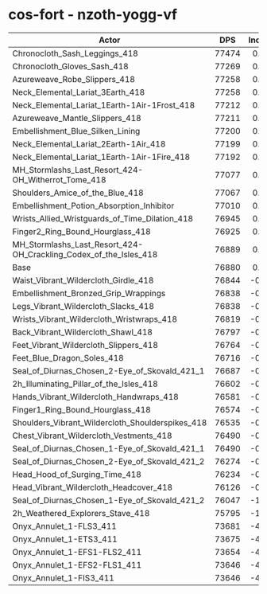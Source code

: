 # cos-fort - nzoth-yogg-vf
| Actor | DPS | Increase |
|---|:---:|:---:|
|Chronocloth_Sash_Leggings_418|77474|0.77%|
|Chronocloth_Gloves_Sash_418|77269|0.51%|
|Azureweave_Robe_Slippers_418|77258|0.49%|
|Neck_Elemental_Lariat_3Earth_418|77258|0.49%|
|Neck_Elemental_Lariat_1Earth-1Air-1Frost_418|77212|0.43%|
|Azureweave_Mantle_Slippers_418|77211|0.43%|
|Embellishment_Blue_Silken_Lining|77200|0.42%|
|Neck_Elemental_Lariat_2Earth-1Air_418|77199|0.41%|
|Neck_Elemental_Lariat_1Earth-1Air-1Fire_418|77192|0.41%|
|MH_Stormlashs_Last_Resort_424-OH_Witherrot_Tome_418|77077|0.26%|
|Shoulders_Amice_of_the_Blue_418|77067|0.24%|
|Embellishment_Potion_Absorption_Inhibitor|77010|0.17%|
|Wrists_Allied_Wristguards_of_Time_Dilation_418|76945|0.08%|
|Finger2_Ring_Bound_Hourglass_418|76925|0.06%|
|MH_Stormlashs_Last_Resort_424-OH_Crackling_Codex_of_the_Isles_418|76889|0.01%|
|Base|76880|0.00%|
|Waist_Vibrant_Wildercloth_Girdle_418|76844|-0.05%|
|Embellishment_Bronzed_Grip_Wrappings|76838|-0.05%|
|Legs_Vibrant_Wildercloth_Slacks_418|76838|-0.05%|
|Wrists_Vibrant_Wildercloth_Wristwraps_418|76819|-0.08%|
|Back_Vibrant_Wildercloth_Shawl_418|76797|-0.11%|
|Feet_Vibrant_Wildercloth_Slippers_418|76764|-0.15%|
|Feet_Blue_Dragon_Soles_418|76716|-0.21%|
|Seal_of_Diurnas_Chosen_2-Eye_of_Skovald_421_1|76687|-0.25%|
|2h_Illuminating_Pillar_of_the_Isles_418|76602|-0.36%|
|Hands_Vibrant_Wildercloth_Handwraps_418|76581|-0.39%|
|Finger1_Ring_Bound_Hourglass_418|76574|-0.40%|
|Shoulders_Vibrant_Wildercloth_Shoulderspikes_418|76535|-0.45%|
|Chest_Vibrant_Wildercloth_Vestments_418|76490|-0.51%|
|Seal_of_Diurnas_Chosen_1-Eye_of_Skovald_421_1|76490|-0.51%|
|Seal_of_Diurnas_Chosen_2-Eye_of_Skovald_421_2|76274|-0.79%|
|Head_Hood_of_Surging_Time_418|76234|-0.84%|
|Head_Vibrant_Wildercloth_Headcover_418|76126|-0.98%|
|Seal_of_Diurnas_Chosen_1-Eye_of_Skovald_421_2|76047|-1.08%|
|2h_Weathered_Explorers_Stave_418|75795|-1.41%|
|Onyx_Annulet_1-FLS3_411|73681|-4.16%|
|Onyx_Annulet_1-ETS3_411|73675|-4.17%|
|Onyx_Annulet_1-EFS1-FLS2_411|73654|-4.20%|
|Onyx_Annulet_1-EFS2-FLS1_411|73646|-4.21%|
|Onyx_Annulet_1-FIS3_411|73646|-4.21%|
